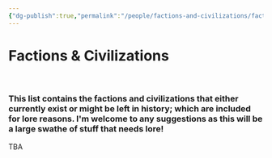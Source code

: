 ```yaml
---
{"dg-publish":true,"permalink":"/people/factions-and-civilizations/factions-and-civilizations/","tags":["masterlist"],"dgHomeLink":true,"dgShowLocalGraph":true,"dgShowFileTree":true}
---
```


# Factions & Civilizations
<br>

### This list contains the factions and civilizations that either currently exist or might be left in history; which are included for lore reasons. I'm welcome to any suggestions as this will be a large swathe of stuff that needs lore!

TBA